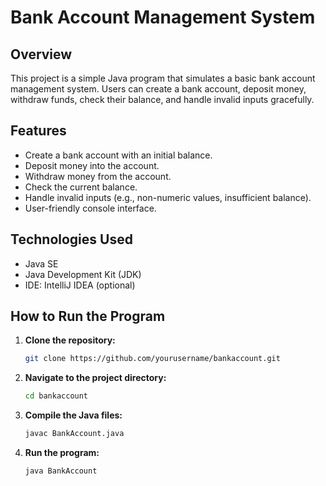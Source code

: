 # Bank Account Management System

## Overview
This project is a simple Java program that simulates a basic bank account management system. Users can create a bank account, deposit money, withdraw funds, check their balance, and handle invalid inputs gracefully.

## Features
- Create a bank account with an initial balance.
- Deposit money into the account.
- Withdraw money from the account.
- Check the current balance.
- Handle invalid inputs (e.g., non-numeric values, insufficient balance).
- User-friendly console interface.

## Technologies Used
- Java SE
- Java Development Kit (JDK)
- IDE: IntelliJ IDEA (optional)

## How to Run the Program
1. **Clone the repository:**
   ```bash
   git clone https://github.com/yourusername/bankaccount.git
2. **Navigate to the project directory:**
   ```bash
   cd bankaccount
3. **Compile the Java files:**
   ```bash
   javac BankAccount.java
4. **Run the program:**
   ```bash
   java BankAccount

